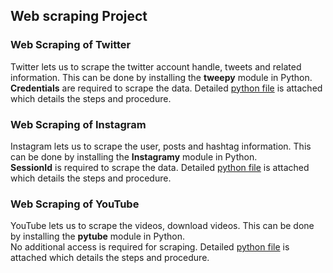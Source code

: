 ## Web scraping Project

### Web Scraping of Twitter

Twitter lets us to scrape the twitter account handle, tweets and related information. This can be done by installing the **tweepy** module in Python. 
**Credentials** are required to scrape the data.
Detailed [python file](https://github.com/HarshineeRoopakula/Web-Scraping-Project/blob/main/Twitter%20Scraping/Twitter_webscraping.ipynb) is attached which details the steps and procedure. 


### Web Scraping of Instagram

Instagram lets us to scrape the user, posts and hashtag information. This can be done by installing the **Instagramy** module in Python.</br> 
**SessionId** is required to scrape the data.
Detailed [python file](https://github.com/HarshineeRoopakula/Web-Scraping-Project/blob/main/Instagram%20Scraping/Instagram_Webscraping.ipynb) is attached which details the steps and procedure. 

### Web Scraping of YouTube

YouTube lets us to scrape the videos, download videos. This can be done by installing the **pytube** module in Python.</br> 
No additional access is required for scraping.
Detailed [python file](https://github.com/HarshineeRoopakula/Web-Scraping-Project/tree/main/YouTube%20Scraping) is attached which details the steps and procedure. 
